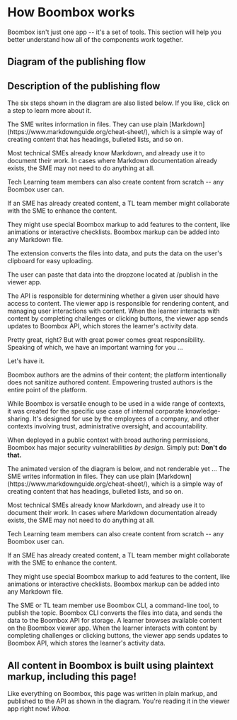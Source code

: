# How Boombox works

Boombox isn't just one app -- it's a set of tools. This section will help you better understand how all of the components work together.

## Diagram of the publishing flow

<diagram>

<item id=sme shape=programmer-male.svg label=SME col=1 row=3>
  <line to=files label=contribute arrow=target />
</item>

<item id=files shape=document.svg label='Files' col=2 row=3>
  <line to=cli label=compile arrow=target />
</item>

<item id=instructor shape=programmer-female.svg label='Instructor' col=3 row=3>
  <line to=files label=contribute arrow=target />
  <line to=viewer label=publish arrow=target>
</item>

<item id=cli shape=logos:visual-studio-code label='VS Code extension' col=2 row=2 />

<item id=api shape=database.svg label='Boombox API' col=3 row=1>
</item>

<item id=viewer shape=openmoji:chrome label='Boombox viewer app' col=4 row=2>
  <line to=learner label='render content' arrow=target />
</item>

<line to=viewer from=api label='download content / upload user data' arrow=both />

<item id=learner shape=learner.svg label='Learner' col=4 row=3>
</item>

</diagram>

## Description of the publishing flow

The six steps shown in the diagram are also listed below. If you like, click on a step to learn more about it.

<accordion>

<item title='1. SMEs contribute to Markdown files'>
The SME writes information in files. They can use plain [Markdown](https://www.markdownguide.org/cheat-sheet/), which is a simple way of creating content that has headings, bulleted lists, and so on.

Most technical SMEs already know Markdown, and already use it to document their work. In cases where Markdown documentation already exists, the SME may not need to do anything at all.
</item>

<item title='2. Tech Learning team members enhance the files'>
Tech Learning team members can also create content from scratch -- any Boombox user can.

If an SME has already created content, a TL team member might collaborate with the SME to enhance the content.

They might use special Boombox markup to add features to the content, like animations or interactive checklists. Boombox markup can be added into any Markdown file.
</item>

<item title='3. The VS Code extension compiles content that can be uploaded via the viewer app'>
The extension converts the files into data, and puts the data on the user's clipboard for easy uploading.

The user can paste that data into the dropzone located at /publish in the viewer app.
</item>

<item title='4. The API stores and serves content'>
The API is responsible for determining whether a given user should have access to content.
</item>

<item title='5. A learner browses available content on the Boombox viewer app'>
The viewer app is responsible for rendering content, and managing user interactions with content.
</item>

<item title='6. The viewer app sends user-data updates to the API'>
When the learner interacts with content by completing challenges or clicking buttons, the viewer app sends updates to Boombox API, which stores the learner's activity data.
</item>

</accordion>

Pretty great, right? But with great power comes great responsibility. Speaking of which, we have an important warning for you ...

<continue-button>Let's have it.</continue-button>

<warning>
Boombox authors are the admins of their content; the platform intentionally does not sanitize authored content. Empowering trusted authors is the entire point of the platform.

While Boombox is versatile enough to be used in a wide range of contexts, it was created for the specific use case of internal corporate knowledge-sharing. It's designed for use by the employees of a company, and other contexts involving trust, administrative oversight, and accountability.

When deployed in a public context with broad authoring permissions, Boombox has major security vulnerabilities _by design_. Simply put: **Don't do that.**
</warning>

<comment>
The animated version of the diagram is below, and not renderable yet ...

<diagram>
<item shape=author label=SME col=1 show-in=1 />
<item shape=files label='Files' col=2 show-in=1 />
<item shape=terminal label='Boombox CLI' col=3 show-in=2>

<caption>
The SME writes information in files. They can use plain [Markdown](https://www.markdownguide.org/cheat-sheet/), which is a simple way of creating content that has headings, bulleted lists, and so on.

Most technical SMEs already know Markdown, and already use it to document their work. In cases where Markdown documentation already exists, the SME may not need to do anything at all.

<minimized-content prompt='See short markdown example'>
</minimized-content>
</caption>

<caption>
Tech Learning team members can also create content from scratch -- any Boombox user can.

If an SME has already created content, a TL team member might collaborate with the SME to enhance the content.

They might use special Boombox markup to add features to the content, like animations or interactive checklists. Boombox markup can be added into any Markdown file.

<minimized-content prompt='See an example of Boombox markup'>
</minimized-content>
</caption>

<caption>
The SME or TL team member use Boombox CLI, a command-line tool, to publish the topic.
</caption>

<caption>
Boombox CLI converts the files into data, and sends the data to the Boombox API for storage.
</caption>

<caption>
A learner browses available content on the Boombox viewer app.
</caption>

<caption>
When the learner interacts with content by completing challenges or clicking buttons, the viewer app sends updates to Boombox API, which stores the learner's activity data.
</caption>
</diagram>
</comment>

## All content in Boombox is built using plaintext markup, including this page!

Like everything on Boombox, this page was written in plain markup, and published to the API as shown in the diagram. You're reading it in the viewer app right now! _Whoa._

